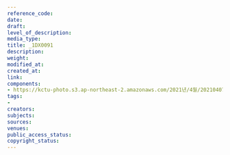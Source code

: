 ```yaml
---
reference_code: 
date: 
draft: 
level_of_description: 
media_type: 
title: _1DX0091
description: 
weight: 
modified_at: 
created_at: 
link: 
components:
- https://kctu-photo.s3.ap-northeast-2.amazonaws.com/2021년/4월/20210407_청년.청소년+노동교육+강사단+워크숍/_1DX0091.jpg
tags:
- 
creators: 
subjects: 
sources: 
venues: 
public_access_status: 
copyright_status: 
---
```

